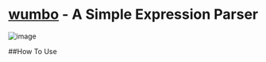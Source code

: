 [wumbo](https://github.com/shrimpboyho/wumbo/) - A Simple Expression Parser
==============================================

![image](http://i0.kym-cdn.com/photos/images/original/000/151/304/tumblr_lhgw75DNsu1qcp7qeo1_500.jpg)

##How To Use
